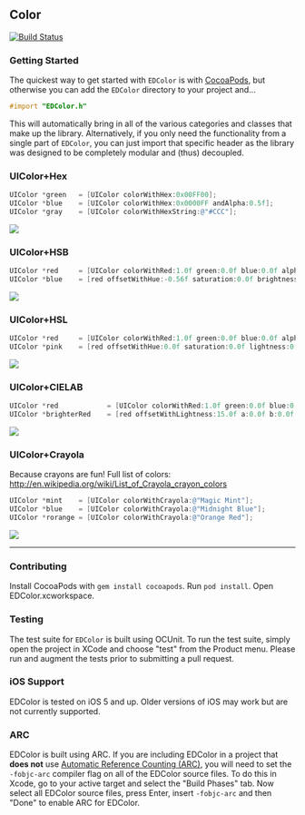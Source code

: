 ## Color

[![Build Status](https://travis-ci.org/thisandagain/color.svg)](https://travis-ci.org/thisandagain/color)

### Getting Started
The quickest way to get started with `EDColor` is with [CocoaPods](http://cocoapods.org), but otherwise you can add the `EDColor` directory to your project and...
```objective-c
#import "EDColor.h"
```
This will automatically bring in all of the various categories and classes that make up the library. Alternatively, if you only need the functionality from a single part of `EDColor`, you can just import that specific header as the library was designed to be completely modular and (thus) decoupled.

### UIColor+Hex
```objective-c
UIColor *green   = [UIColor colorWithHex:0x00FF00];
UIColor *blue    = [UIColor colorWithHex:0x0000FF andAlpha:0.5f];
UIColor *gray    = [UIColor colorWithHexString:@"#CCC"];
```

![](https://raw.github.com/thisandagain/color/master/Demo/Images/example_rgb.png)

### UIColor+HSB
```objective-c
UIColor *red     = [UIColor colorWithRed:1.0f green:0.0f blue:0.0f alpha:1.0f];
UIColor *blue    = [red offsetWithHue:-0.56f saturation:0.0f brightness:0.0f alpha:0.0f];
```

![](https://raw.github.com/thisandagain/color/master/Demo/Images/example_hsb.png)

### UIColor+HSL
```objective-c
UIColor *red     = [UIColor colorWithRed:1.0f green:0.0f blue:0.0f alpha:1.0f];
UIColor *pink    = [red offsetWithHue:0.0f saturation:0.0f lightness:0.82f alpha:0.0f];
```

![](https://raw.github.com/thisandagain/color/master/Demo/Images/example_hsl.png)

### UIColor+CIELAB

```objective-c
UIColor *red            = [UIColor colorWithRed:1.0f green:0.0f blue:0.0f alpha:1.0f];
UIColor *brighterRed    = [red offsetWithLightness:15.0f a:0.0f b:0.0f alpha:0.0f];
```

![](https://raw.github.com/thisandagain/color/master/Demo/Images/example_cielab.png)


### UIColor+Crayola
Because crayons are fun! Full list of colors: http://en.wikipedia.org/wiki/List_of_Crayola_crayon_colors
```objective-c
UIColor *mint    = [UIColor colorWithCrayola:@"Magic Mint"];
UIColor *blue    = [UIColor colorWithCrayola:@"Midnight Blue"];
UIColor *rorange = [UIColor colorWithCrayola:@"Orange Red"];
```
![](https://raw.github.com/thisandagain/color/master/Demo/Images/example_crayola.png)

---

### Contributing
Install CocoaPods with `gem install cocoapods`. Run `pod install`. Open EDColor.xcworkspace.

### Testing
The test suite for `EDColor` is built using OCUnit. To run the test suite, simply open the project in XCode and choose "test" from the Product menu. Please run and augment the tests prior to submitting a pull request.

### iOS Support
EDColor is tested on iOS 5 and up. Older versions of iOS may work but are not currently supported.

### ARC
EDColor is built using ARC. If you are including EDColor in a project that **does not** use [Automatic Reference Counting (ARC)](http://developer.apple.com/library/ios/#releasenotes/ObjectiveC/RN-TransitioningToARC/Introduction/Introduction.html), you will need to set the `-fobjc-arc` compiler flag on all of the EDColor source files. To do this in Xcode, go to your active target and select the "Build Phases" tab. Now select all EDColor source files, press Enter, insert `-fobjc-arc` and then "Done" to enable ARC for EDColor.
